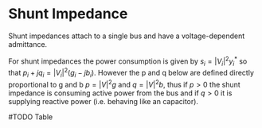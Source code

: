 # Shunt Impedance

Shunt impedances attach to a single bus and have a voltage-dependent admittance.

For shunt impedances the power consumption is given by $s_i = |V_i|^2 y_i^*$ so that $p_i + j q_i = |V_i|^2 (g_i -jb_i)$. However the p and q below are defined directly proportional to g and b $p = |V|^2g$ and $q = |V|^2b$, thus if $p>0$ the shunt impedance is consuming active power from the bus and if $q>0$ it is supplying reactive power (i.e. behaving like an capacitor).

#TODO Table